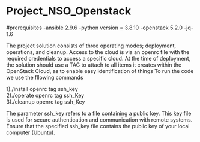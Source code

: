 # Project_NSO_Openstack
#prerequisites
-ansible 2.9.6
-python version = 3.8.10
-openstack 5.2.0 
-jq-1.6

The project solution consists of three operating modes; deployment, operations, and cleanup.  Access to the cloud is via an openrc file with the required credentials to access a specific cloud. At the time of deployment, the solution should use a TAG to attach to all items it creates within the OpenStack Cloud, as to enable easy identification of things 
To run the code we use the fllowing commands 

1)./install openrc tag ssh_key    
2)./operate openrc tag ssh_Key                    
3)./cleanup openrc tag ssh_Key

The parameter ssh_key refers to a file containing a public key. This key file is used for secure authentication and communication with remote systems. Ensure that the specified ssh_key file contains the public key of your local computer (Ubuntu).
